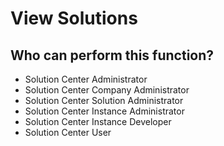 # View Solutions

## Who can perform this function?
* Solution Center Administrator
* Solution Center Company Administrator
* Solution Center Solution Administrator
* Solution Center Instance Administrator
* Solution Center Instance Developer
* Solution Center User
